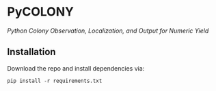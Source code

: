 # PyCOLONY

*Python Colony Observation, Localization, and Output for Numeric Yield*

## Installation

Download the repo and install dependencies via:

```
pip install -r requirements.txt
```
